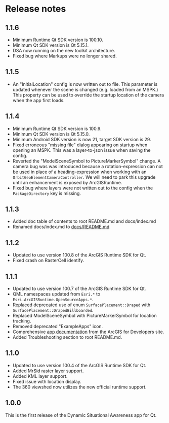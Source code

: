 # Release notes

## 1.1.6

- Minimum Runtime Qt SDK version is 100.10.
- Minimum Qt SDK version is Qt 5.15.1.
- DSA now running on the new toolkit architecture.
- Fixed bug where Markups were no longer shared.

## 1.1.5

- An "InitialLocation" config is now written out to file. This parameter is updated whenever the scene is changed (e.g. loaded from an MSPK.) This property can be used to override the startup location of the camera when the app first loads. 

## 1.1.4

- Minimum Runtime Qt SDK version is 100.9.
- Minimum Qt SDK version is Qt 5.15.0.
- Minimum Android SDK version is now 21, target SDK version is 29.
- Fixed erroneous "missing file" dialog appearing on startup when opening an MSPK. This was a layer-to-json issue when saving the config.
- Reverted the "ModelSceneSymbol to PictureMarkerSymbol" change. A camera bug was was introduced because a rotation-expression can not be used in place of a heading-expression when working with an `OrbitGeoElementCameraController`. We will need to park this upgrade until an enhancement is exposed by ArcGISRuntime.
- Fixed bug where layers were not written out to the config when the `PackageDirectory` key is missing.

## 1.1.3

- Added doc table of contents to root README.md and docs/index.md
- Renamed docs/index.md to [docs/README.md](/docs/README.md)

## 1.1.2

- Updated to use version 100.8 of the ArcGIS Runtime SDK for Qt.
- Fixed crash on RasterCell identify.

## 1.1.1

- Updated to use version 100.7 of the ArcGIS Runtime SDK for Qt.
- QML namespaces updated from `Esri.*` to `Esri.ArcGISRuntime.OpenSourceApps.*`.
- Replaced deprecated use of enum `SurfacePlacement::Draped` with `SurfacePlacement::DrapedBillboarded`.
- Replaced ModelSceneSymbol with PictureMarkerSymbol for location tracking.
- Removed deprecated "ExampleApps" icon.
- Comprehensive [app documentation](/docs/README.md) from the ArcGIS for Developers site.
- Added Troubleshooting section to root README.md.

## 1.1.0

- Updated to use version 100.4 of the ArcGIS Runtime SDK for Qt.
- Added MrSid raster layer support.
- Added KML layer support.
- Fixed issue with location display.
- The 360 viewshed now utilizes the new official runtime support.

## 1.0.0

This is the first release of the Dynamic Situational Awareness app for Qt.
